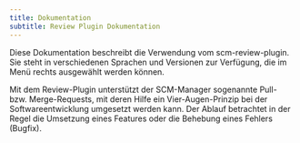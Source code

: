 ```yaml
---
title: Dokumentation
subtitle: Review Plugin Dokumentation
---
```

Diese Dokumentation beschreibt die Verwendung vom scm-review-plugin. Sie steht in verschiedenen Sprachen und Versionen zur Verfügung, die im Menü rechts ausgewählt werden können.

Mit dem Review-Plugin unterstützt der SCM-Manager sogenannte Pull- bzw. Merge-Requests, mit deren Hilfe ein Vier-Augen-Prinzip bei der Softwareentwicklung umgesetzt werden kann.
Der Ablauf betrachtet in der Regel die Umsetzung eines Features oder die Behebung eines Fehlers (Bugfix).
